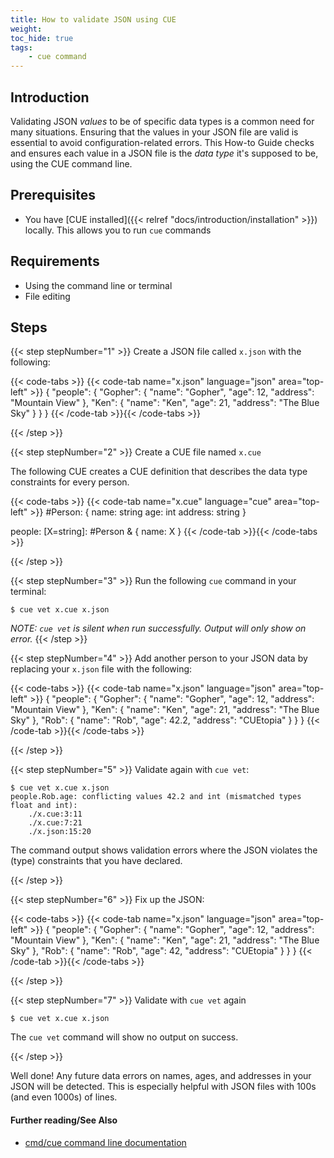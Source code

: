 ```yaml
---
title: How to validate JSON using CUE
weight:
toc_hide: true
tags:
    - cue command
---
```


## Introduction

Validating JSON _values_ to be of specific data types is a common need for many
situations. Ensuring that the values in your JSON file are valid is essential
to avoid configuration-related errors. This How-to Guide checks and ensures
each value in a JSON file is the _data type_ it's supposed to be, using the CUE
command line.

## Prerequisites

-   You have [CUE installed]({{< relref "docs/introduction/installation" >}})
    locally. This allows you to run `cue` commands

## Requirements

-   Using the command line or terminal
-   File editing

## Steps

{{< step stepNumber="1" >}}
Create a JSON file called `x.json` with the following:

{{< code-tabs >}}
{{< code-tab name="x.json" language="json" area="top-left" >}}
{
    "people": {
        "Gopher": {
            "name": "Gopher",
            "age": 12,
            "address": "Mountain View"
        },
        "Ken": {
            "name": "Ken",
            "age": 21,
            "address": "The Blue Sky"
        }
    }
}
{{< /code-tab >}}{{< /code-tabs >}}

{{< /step >}}


{{< step stepNumber="2" >}}
Create a CUE file named `x.cue`

The following CUE creates a CUE definition that describes the data type
constraints for every person.

{{< code-tabs >}}
{{< code-tab name="x.cue" language="cue" area="top-left" >}}
#Person: {
	name:    string
	age:     int
	address: string
}

people: [X=string]: #Person & {
	name: X
}
{{< /code-tab >}}{{< /code-tabs >}}

{{< /step >}}

{{< step stepNumber="3" >}}
Run the following `cue` command in your terminal:

```text { title="TERMINAL" type="terminal" codeToCopy="Y3VlIHZldCB4LmN1ZSB4Lmpzb24="  }
$ cue vet x.cue x.json
```

_NOTE: `cue vet` is silent when run successfully. Output will only show on error._
{{< /step >}}

{{< step stepNumber="4" >}}
Add another person to your JSON data by replacing your `x.json` file with the
following:

{{< code-tabs >}}
{{< code-tab name="x.json" language="json" area="top-left" >}}
{
    "people": {
        "Gopher": {
            "name": "Gopher",
            "age": 12,
            "address": "Mountain View"
        },
        "Ken": {
            "name": "Ken",
            "age": 21,
            "address": "The Blue Sky"
        },
        "Rob": {
            "name": "Rob",
            "age": 42.2,
            "address": "CUEtopia"
        }
    }
}
{{< /code-tab >}}{{< /code-tabs >}}

{{< /step >}}

{{< step stepNumber="5" >}}
Validate again with `cue vet`:

```text { title="TERMINAL" type="terminal" codeToCopy="Y3VlIHZldCB4LmN1ZSB4Lmpzb24="  }
$ cue vet x.cue x.json
people.Rob.age: conflicting values 42.2 and int (mismatched types float and int):
    ./x.cue:3:11
    ./x.cue:7:21
    ./x.json:15:20
```

The command output shows validation errors where the JSON violates
the (type) constraints that you have declared.

{{< /step >}}

{{< step stepNumber="6" >}}
Fix up the JSON:

{{< code-tabs >}}
{{< code-tab name="x.json" language="json" area="top-left" >}}
{
    "people": {
        "Gopher": {
            "name": "Gopher",
            "age": 12,
            "address": "Mountain View"
        },
        "Ken": {
            "name": "Ken",
            "age": 21,
            "address": "The Blue Sky"
        },
        "Rob": {
            "name": "Rob",
            "age": 42,
            "address": "CUEtopia"
        }
    }
}
{{< /code-tab >}}{{< /code-tabs >}}

{{< /step >}}

{{< step stepNumber="7" >}}
Validate with `cue vet` again

```text { title="TERMINAL" type="terminal" codeToCopy="Y3VlIHZldCB4LmN1ZSB4Lmpzb24="  }
$ cue vet x.cue x.json
```

The `cue vet` command will show no output on success.

{{< /step >}}

Well done! Any future data errors on names, ages, and addresses in your JSON
will be detected. This is especially helpful with JSON files with 100s (and
even 1000s) of lines.

#### Further reading/See Also

-   [cmd/cue command line documentation](https://cue.googlesource.com/cue/+/refs/tags/v0.2.0/doc/cmd/cue.md)
